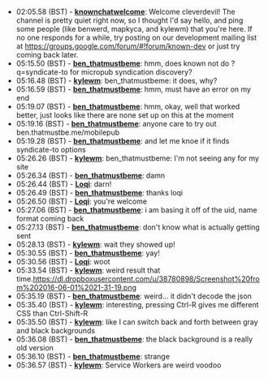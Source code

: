 * <a id="02:05.58">02:05.58 (BST)</a> - __[knownchatwelcome](https://github.com/knownchatwelcome)__: Welcome cleverdevil!  The channel is pretty quiet right now, so I thought I'd say hello, and ping some people (like benwerd, mapkyca, and kylewm) that you're here.  If no one responds for a while, try posting on our development mailing list at https://groups.google.com/forum/#!forum/known-dev or just try coming back later.
* <a id="05:15.50">05:15.50 (BST)</a> - __[ben_thatmustbeme](https://github.com/ben_thatmustbeme)__: hmm, does known not do ?q=syndicate-to for micropub syndication discovery?
* <a id="05:16.48">05:16.48 (BST)</a> - __[kylewm](https://github.com/kylewm)__: ben_thatmustbeme: it does, why?
* <a id="05:16.59">05:16.59 (BST)</a> - __[ben_thatmustbeme](https://github.com/ben_thatmustbeme)__: hmm, must have an error on my end
* <a id="05:19.07">05:19.07 (BST)</a> - __[ben_thatmustbeme](https://github.com/ben_thatmustbeme)__: hmm, okay, well that worked better, just looks like there are none set up on this at the moment
* <a id="05:19.16">05:19.16 (BST)</a> - __[ben_thatmustbeme](https://github.com/ben_thatmustbeme)__: anyone care to try out ben.thatmustbe.me/mobilepub
* <a id="05:19.28">05:19.28 (BST)</a> - __[ben_thatmustbeme](https://github.com/ben_thatmustbeme)__: and let me knoe if it finds syndicate-to options
* <a id="05:26.26">05:26.26 (BST)</a> - __[kylewm](https://github.com/kylewm)__: ben_thatmustbeme: I'm not seeing any for my site
* <a id="05:26.34">05:26.34 (BST)</a> - __[ben_thatmustbeme](https://github.com/ben_thatmustbeme)__: damn
* <a id="05:26.44">05:26.44 (BST)</a> - __[Loqi](https://github.com/Loqi)__: darn!
* <a id="05:26.49">05:26.49 (BST)</a> - __[ben_thatmustbeme](https://github.com/ben_thatmustbeme)__: thanks loqi
* <a id="05:26.50">05:26.50 (BST)</a> - __[Loqi](https://github.com/Loqi)__: you're welcome
* <a id="05:27.06">05:27.06 (BST)</a> - __[ben_thatmustbeme](https://github.com/ben_thatmustbeme)__: i am basing it off of the uid, name format coming back
* <a id="05:27.13">05:27.13 (BST)</a> - __[ben_thatmustbeme](https://github.com/ben_thatmustbeme)__: don't know what is actually getting sent
* <a id="05:28.13">05:28.13 (BST)</a> - __[kylewm](https://github.com/kylewm)__: wait they showed up!
* <a id="05:30.55">05:30.55 (BST)</a> - __[ben_thatmustbeme](https://github.com/ben_thatmustbeme)__: yay!
* <a id="05:30.56">05:30.56 (BST)</a> - __[Loqi](https://github.com/Loqi)__: woot
* <a id="05:33.54">05:33.54 (BST)</a> - __[kylewm](https://github.com/kylewm)__: weird result that time.https://dl.dropboxusercontent.com/u/38780898/Screenshot%20from%202016-06-01%2021-31-19.png
* <a id="05:35.19">05:35.19 (BST)</a> - __[ben_thatmustbeme](https://github.com/ben_thatmustbeme)__: weird... it didn't decode the json
* <a id="05:35.40">05:35.40 (BST)</a> - __[kylewm](https://github.com/kylewm)__: interesting, pressing Ctrl-R gives me different CSS than Ctrl-Shift-R
* <a id="05:35.50">05:35.50 (BST)</a> - __[kylewm](https://github.com/kylewm)__: like I can switch back and forth between gray and black backgrounds
* <a id="05:36.08">05:36.08 (BST)</a> - __[ben_thatmustbeme](https://github.com/ben_thatmustbeme)__: the black background is a really old version
* <a id="05:36.10">05:36.10 (BST)</a> - __[ben_thatmustbeme](https://github.com/ben_thatmustbeme)__: strange
* <a id="05:36.57">05:36.57 (BST)</a> - __[kylewm](https://github.com/kylewm)__: Service Workers are weird voodoo
